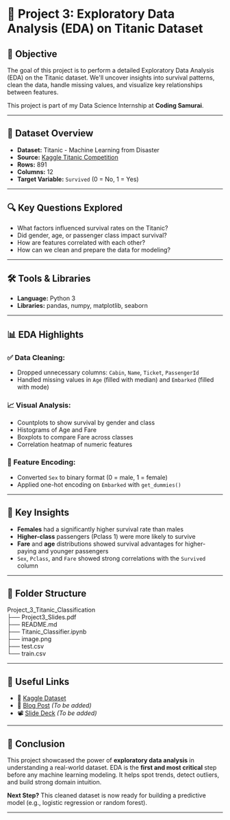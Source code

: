 # 🚢 Project 3: Exploratory Data Analysis (EDA) on Titanic Dataset

## 🧠 Objective
The goal of this project is to perform a detailed Exploratory Data Analysis (EDA) on the Titanic dataset. We'll uncover insights into survival patterns, clean the data, handle missing values, and visualize key relationships between features.

This project is part of my Data Science Internship at **Coding Samurai**.

---

## 📂 Dataset Overview

- **Dataset:** Titanic - Machine Learning from Disaster  
- **Source:** [Kaggle Titanic Competition](https://www.kaggle.com/competitions/titanic)  
- **Rows:** 891  
- **Columns:** 12  
- **Target Variable:** `Survived` (0 = No, 1 = Yes)

---

## 🔍 Key Questions Explored

- What factors influenced survival rates on the Titanic?
- Did gender, age, or passenger class impact survival?
- How are features correlated with each other?
- How can we clean and prepare the data for modeling?

---

## 🛠️ Tools & Libraries

- **Language:** Python 3  
- **Libraries:** pandas, numpy, matplotlib, seaborn  

---

## 📊 EDA Highlights

### ✅ Data Cleaning:
- Dropped unnecessary columns: `Cabin`, `Name`, `Ticket`, `PassengerId`
- Handled missing values in `Age` (filled with median) and `Embarked` (filled with mode)

### 📈 Visual Analysis:
- Countplots to show survival by gender and class  
- Histograms of Age and Fare  
- Boxplots to compare Fare across classes  
- Correlation heatmap of numeric features

### 🔢 Feature Encoding:
- Converted `Sex` to binary format (0 = male, 1 = female)
- Applied one-hot encoding on `Embarked` with `get_dummies()`

---

## 📌 Key Insights

- **Females** had a significantly higher survival rate than males
- **Higher-class** passengers (Pclass 1) were more likely to survive
- **Fare** and **age** distributions showed survival advantages for higher-paying and younger passengers
- `Sex`, `Pclass`, and `Fare` showed strong correlations with the `Survived` column

--- 

## 📁 Folder Structure

Project_3_Titanic_Classification  
├── Project3_Slides.pdf  
├── README.md  
├── Titanic_Classifier.ipynb  
├── image.png  
├── test.csv  
└── train.csv  


---

## 📎 Useful Links

- 🔗 [Kaggle Dataset](https://www.kaggle.com/competitions/titanic)
- 🧠 [Blog Post](#) *(To be added)*
- 📽️ [Slide Deck](#) *(To be added)*

---

## 🙌 Conclusion

This project showcased the power of **exploratory data analysis** in understanding a real-world dataset. EDA is the **first and most critical** step before any machine learning modeling. It helps spot trends, detect outliers, and build strong domain intuition.

**Next Step?** This cleaned dataset is now ready for building a predictive model (e.g., logistic regression or random forest).

---